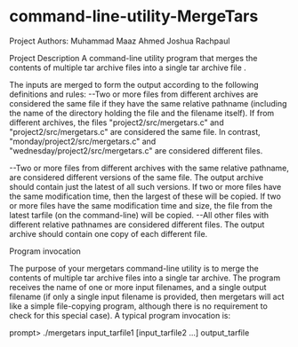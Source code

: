 # command-line-utility-MergeTars
 Project Authors: Muhammad Maaz Ahmed
                  Joshua Rachpaul
                
Project Description
A  command-line utility program that merges the contents of multiple tar archive files into a single tar archive file .

The inputs are merged to form the output according to the following definitions and rules:
 --Two or more files from different archives are considered the same file if they have the same relative pathname (including the name of the directory holding the file and the        filename itself).
   If from different archives, the files "project2/src/mergetars.c" and "project2/src/mergetars.c" are considered the same file.
   In contrast, "monday/project2/src/mergetars.c" and "wednesday/project2/src/mergetars.c" are considered different files.

--Two or more files from different archives with the same relative pathname, are considered different versions of the same file. The output archive should contain just the latest   of all such versions.
  If two or more files have the same modification time, then the largest of these will be copied. If two or more files have the same modification time and size, the file from     the latest tarfile (on the command-line) will be copied.
--All other files with different relative pathnames are considered different files. The output archive should contain one copy of each different file.

Program invocation

The purpose of your mergetars command-line utility is to merge the contents of multiple tar archive files into a single tar archive. The program receives the name of one or more input filenames, and a single output filename (if only a single input filename is provided, then mergetars will act like a simple file-copying program, although there is no requirement to check for this special case). A typical program invocation is:

prompt>  ./mergetars input_tarfile1 [input_tarfile2 ...] output_tarfile
